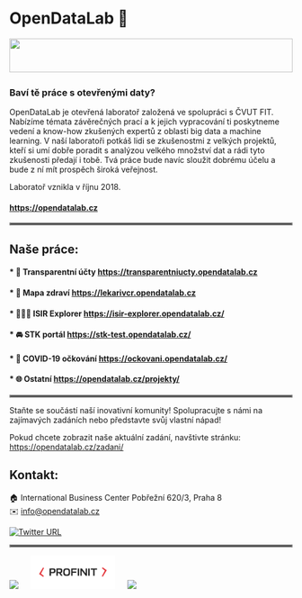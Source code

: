 # OpenDataLab 👋  
<img width="100%" height="60" src="https://opendatalab.cz/wp-content/themes/opendatalab/images/bg_homepage.jpg">

### Baví tě práce s otevřenými daty?

OpenDataLab je otevřená laboratoř založená ve spolupráci s ČVUT FIT.
Nabízíme témata závěrečných prací a k jejich vypracování ti poskytneme vedení
a know-how zkušených expertů z oblasti big data a machine learning. V naší laboratoři potkáš lidi se zkušenostmi z velkých projektů, kteří si umí dobře poradit s analýzou velkého množství dat a rádi tyto zkušenosti předají i tobě. Tvá práce bude navíc sloužit dobrému účelu a bude z ní mít prospěch široká veřejnost.

Laboratoř vznikla v říjnu 2018.

#### https://opendatalab.cz

<hr style="border:2px solid grey">

## Naše práce:
#### * 💸 Transparentní účty https://transparentniucty.opendatalab.cz
#### * 🏥 Mapa zdraví https://lekarivcr.opendatalab.cz
#### * 👨🏻‍⚖️ ISIR Explorer https://isir-explorer.opendatalab.cz/
#### * 🚘 STK portál https://stk-test.opendatalab.cz/
#### * 💉 COVID-19 očkování https://ockovani.opendatalab.cz/
#### * 🌐 Ostatní https://opendatalab.cz/projekty/

<hr style="border:2px solid grey">

Staňte se součástí naší inovativní komunity! Spolupracujte s námi na zajímavých zadáních nebo představte svůj vlastní nápad!

Pokud chcete zobrazit naše aktuální zadání, navštivte stránku: https://opendatalab.cz/zadani/

## Kontakt:
🏠 International Business Center
Pobřežní 620/3, Praha 8 <br>
✉️ info@opendatalab.cz

[![Twitter URL](https://img.shields.io/twitter/url/https/twitter.com/bukotsunikki.svg?style=social&label=Follow%20%40opendatalabCZ)](https://twitter.com/opendatalabCZ)

<hr style="border:2px solid grey">

<p align="left">
  <img src="https://opendatalab.cz/wp-content/themes/opendatalab/images/logo-fit-cs-modra.svg" width="180" />
  &emsp;
  <img src="img/Profinit_logo_jpg_rgb-01.jpg" width="150" /> 
  &emsp;
  <img src="https://opendatalab.cz/wp-content/themes/opendatalab/images/logo.svg" height="60"/> 
</p>